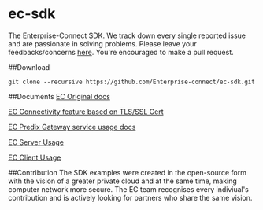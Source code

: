 # ec-sdk
The Enterprise-Connect SDK. We track down every single reported issue and are passionate in solving problems. Please leave your feedbacks/concerns [here](https://github.com/Enterprise-connect/ec-sdk/issues). You're encouraged to make a pull request.

##Download
```
git clone --recursive https://github.com/Enterprise-connect/ec-sdk.git
```
##Documents
[EC Original docs](README.origin.md)

[EC Connectivity feature based on TLS/SSL Cert](README.cert.md)

[EC Predix Gateway service usage docs](README.predix.service.md)

[EC Server Usage](README_ecserver.md)

[EC Client Usage](README_ecserver.md)

##Contribution
The SDK examples were created in the open-source form with the vision of a greater private cloud and at the same time, making computer network more secure. The EC team recognises every indiviual's contribution and is actively looking for partners who share the same vision.
